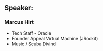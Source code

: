 ## Speaker: 

### Marcus Hirt
* Tech Staff - Oracle
* Founder Appeal Virtual Machine (JRockit)
* Music / Scuba Divind

